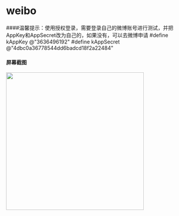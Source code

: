 # weibo
####温馨提示：使用授权登录，需要登录自己的微博账号进行测试，并把AppKey和AppSecret改为自己的，如果没有，可以去微博申请
    #define kAppKey @"3636496192"
    #define kAppSecret @"4dbc0a36778544dd6badcd18f2a22484"
    
<h4>屏幕截图</h4>
<img src="http://static.oschina.net/uploads/space/2016/0623/112047_aeeN_2643881.png" width="375">
